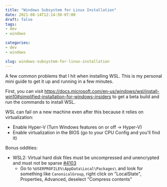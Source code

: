 ```yaml
---
title: "Windows Subsystem for Linux Installation"
date: 2021-08-14T12:14:50-07:00
draft: false
tags:
- dev
- windows

categories:
- dev
- windows

slug: windows-subsystem-for-linux-installation
---
```


A few common problems that I hit when installing WSL. This is my personal mini guide to get it up and running in a few minutes.

First, you can visit https://docs.microsoft.com/en-us/windows/wsl/install-win10#simplified-installation-for-windows-insiders to get a beta build and run the commands to install WSL.

WSL can fail on a new machine even after this because it relies on virtualization:

- Enable Hyper-V (Turn Windows features on or off -> Hyper-V)
- Enable virtualization in the BIOS (go to your CPU Config and you'll find it)

Bonus oddities:
- WSL2: Virtual hard disk files must be uncompressed and unencrypted and must not be sparse [#4103](https://github.com/microsoft/WSL/issues/4103)
    - Go to `%USERPROFILE%\AppData\Local\Packages\` and look for something like `CanonicalGroup`, right click on "LocalState", Properties, Advanced, deselect "Compress contents"